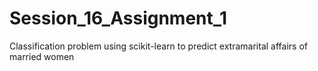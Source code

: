 # Session_16_Assignment_1
Classification problem using scikit-learn to predict extramarital affairs of married women

